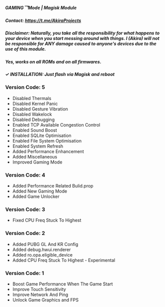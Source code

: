 ##### GAMING乛Mode | Magisk Module

##### Contact: https://t.me/AkiraProjects

##### Disclaimer: Naturally, you take all the responsibility for what happens to your device when you start messing around with things. I (Akira) will not be responsible for ANY damage caused to anyone's devices due to the use of this module.

##### Yes, works on all ROMs and on all firmwares.

##### ✓ INSTALLATION: Just flash via Magisk and reboot

### Version Code: 5

- Disabled Thermals
- Disabled Kernel Panic
- Disabled Gesture Vibration
- Disabled Wakelock
- Disabled Debugging
- Enabled TCP Available Congestion Control
- Enabled Sound Boost
- Enabled SQLite Optimisation
- Enabled File System Optimisation
- Enabled System Refresh
- Added Performance Enhancement
- Added Miscellaneous
- Improved Gaming Mode

### Version Code: 4

- Added Performance Related Bulid.prop
- Added New Gaming Mode
- Added Game Unlocker

### Version Code: 3

- Fixed CPU Freq Stuck To Highest

### Version Code: 2

- Added PUBG GL And KR Config
- Added debug.hwui.renderer
- Added ro.opa.eligible_device
- Added CPU Freq Stuck To Highest - Experimental

### Version Code: 1 

- Boost Game Performance When The Game Start
- Improve Touch Sensitivity
- Improve Network And Ping
- Unlock Game Graphics and FPS
